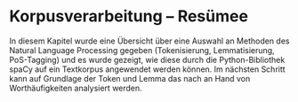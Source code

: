 # Korpusverarbeitung – Resümee

In diesem Kapitel wurde eine Übersicht über eine Auswahl an Methoden des Natural Language Processing gegeben (Tokenisierung, Lemmatisierung, PoS-Tagging) und es wurde gezeigt, wie diese durch die Python-Bibliothek spaCy auf ein Textkorpus angewendet werden können. 
Im nächsten Schritt kann auf Grundlage der Token und Lemma das nach an Hand von Worthäufigkeiten analysiert werden. 

